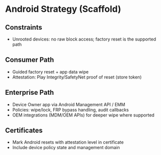 # Android Strategy (Scaffold)

## Constraints
- Unrooted devices: no raw block access; factory reset is the supported path

## Consumer Path
- Guided factory reset + app data wipe
- Attestation: Play Integrity/SafetyNet proof of reset (store token)

## Enterprise Path
- Device Owner app via Android Management API / EMM
- Policies: wipe/lock, FRP bypass handling, audit callbacks
- OEM integrations (MDM/OEM APIs) for deeper wipe where supported

## Certificates
- Mark Android resets with attestation level in certificate
- Include device policy state and management domain
